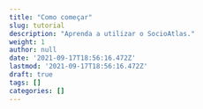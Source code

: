 ```yaml
---
title: "Como começar"
slug: tutorial
description: "Aprenda a utilizar o SocioAtlas."
weight: 1
author: null
date: '2021-09-17T18:56:16.472Z'
lastmod: '2021-09-17T18:56:16.472Z'
draft: true
tags: []
categories: []
---
```


